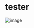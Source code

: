 # tester 
![image](https://user-images.githubusercontent.com/71719225/206102131-f5bb06c5-9ade-4966-9010-7c4fb2467e1b.png)
